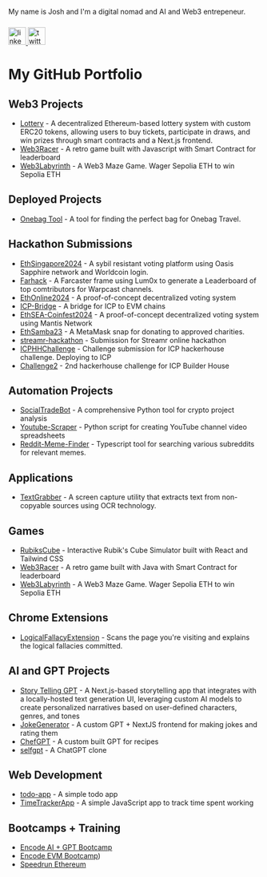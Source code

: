 My name is Josh and I'm a digital nomad and AI and Web3 entrepeneur.</h2>

###

<div align="left">
  <a href="https://linkedin.com/in/joshplotkin" target="_blank">
    <img src="https://img.shields.io/static/v1?message=LinkedIn&logo=linkedin&label=&color=0077B5&logoColor=white&labelColor=&style=for-the-badge" height="35" alt="linkedin logo"  />
  </a>
  <a href="https://x.com/criptogringo" target="_blank">
    <img src="https://img.shields.io/static/v1?message=Twitter&logo=twitter&label=&color=1DA1F2&logoColor=white&labelColor=&style=for-the-badge" height="35" alt="twitter logo"  />
  </a>
</div>

# My GitHub Portfolio

## Web3 Projects
- [Lottery](https://github.com/plotJ/Lottery) - A decentralized Ethereum-based lottery system with custom ERC20 tokens, allowing users to buy tickets, participate in draws, and win prizes through smart contracts and a Next.js frontend.
- [Web3Racer](https://github.com/plotj/Web3Racer) - A retro game built with Javascript with Smart Contract for leaderboard
- [Web3Labyrinth](https://github.com/plotj/Web3Labyrinth) - A Web3 Maze Game. Wager Sepolia ETH to win Sepolia ETH

## Deployed Projects
- [Onebag Tool](https://github.com/plotJ/Onebag) - A tool for finding the perfect bag for Onebag Travel.

## Hackathon Submissions
- [EthSingapore2024](https://github.com/plotJ/eth-singapore-24) - A sybil resistant voting platform using Oasis Sapphire network and Worldcoin login.
- [Farhack](https://github.com/plotJ/farhack) - A Farcaster frame using Lum0x to generate a Leaderboard of top comtributors for Warpcast channels.
- [EthOnline2024](https://github.com/plotj/EthOnline2024) - A proof-of-concept decentralized voting system
- [ICP-Bridge](https://github.com/plotj/ICP-Bridge) - A bridge for ICP to EVM chains
- [EthSEA-Coinfest2024](https://github.com/plotj/EthSEA-Coinfest2024) - A proof-of-concept decentralized voting system using Mantis Network
- [EthSamba23](https://github.com/plotj/EthSamba23) - A MetaMask snap for donating to approved charities.
- [streamr-hackathon](https://github.com/plotj/streamr-hackathon) - Submission for Streamr online hackathon
- [ICPHHChallenge](https://github.com/plotj/ICPHHChallenge) - Challenge submission for ICP hackerhouse challenge. Deploying to ICP
- [Challenge2](https://github.com/plotj/Challenge2) - 2nd hackerhouse challenge for ICP Builder House

## Automation Projects
- [SocialTradeBot](https://github.com/plotj/SocialTradeBot) - A comprehensive Python tool for crypto project analysis
- [Youtube-Scraper](https://github.com/plotj/Youtube-Scraper) - Python script for creating YouTube channel video spreadsheets
- [Reddit-Meme-Finder](https://github.com/plotj/Reddit-Meme-Finder) - Typescript tool for searching various subreddits for relevant memes.

## Applications
- [TextGrabber](https://github.com/plotJ/TextGrabber) - A screen capture utility that extracts text from non-copyable sources using OCR technology.

## Games
- [RubiksCube](https://github.com/plotj/RubiksCube) - Interactive Rubik's Cube Simulator built with React and Tailwind CSS
- [Web3Racer](https://github.com/plotj/Web3Racer) - A retro game built with Java with Smart Contract for leaderboard
- [Web3Labyrinth](https://github.com/plotj/Web3Labyrinth) - A Web3 Maze Game. Wager Sepolia ETH to win Sepolia ETH

## Chrome Extensions
- [LogicalFallacyExtension](https://github.com/plotj/LogicalFallacyExtension) - Scans the page you're visiting and explains the logical fallacies committed. 

## AI and GPT Projects
- [Story Telling GPT](https://github.com/plotJ/Story-Telling-GPT) - A Next.js-based storytelling app that integrates with a locally-hosted text generation UI, leveraging custom AI models to create personalized narratives based on user-defined characters, genres, and tones
- [JokeGenerator](https://github.com/plotj/JokeGenerator) - A custom GPT + NextJS frontend for making jokes and rating them
- [ChefGPT](https://github.com/plotj/ChefGPT) - A custom built GPT for recipes
- [selfgpt](https://github.com/plotj/selfgpt) - A ChatGPT clone

## Web Development
- [todo-app](https://github.com/plotj/todo-app) - A simple todo app
- [TimeTrackerApp](https://github.com/plotj/TimeTrackerApp) - A simple JavaScript app to track time spent working

## Bootcamps + Training
- [Encode AI + GPT Bootcamp](https://www.encode.club/ai-gpt-bootcamp)
- [Encode EVM Bootcamp](https://www.encode.club/evm-bootcamp))
- [Speedrun Ethereum](https://speedrunethereum.com/builders/0x79Af8F15696391A0327178C55f7Ce7C84EC8ad8a)
